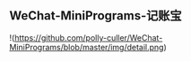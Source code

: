 ## WeChat-MiniPrograms-记账宝
!(https://github.com/polly-culler/WeChat-MiniPrograms/blob/master/img/detail.png)
